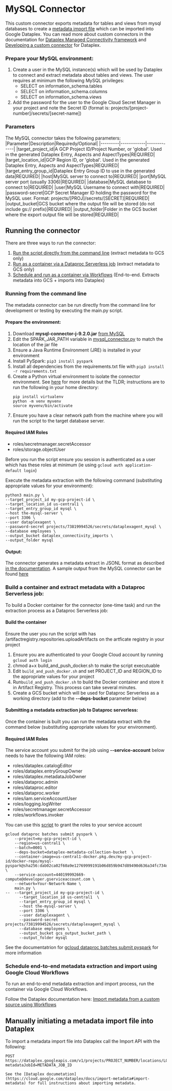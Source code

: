 # MySQL Connector

This custom connector exports metadata for tables and views from mysql databases to create a [metadata import file](https://cloud.google.com/dataplex/docs/import-metadata#components) which can be imported into Google Dataplex. 
You can read more about custom connectors in the documentation for [Dataplex Managed Connectivity framework](https://cloud.google.com/dataplex/docs/managed-connectivity-overview) and [Developing a custom connector](https://cloud.google.com/dataplex/docs/develop-custom-connector) for Dataplex.

### Prepare your MySQL environment:

1. Create a user in the MySQL instance(s) which will be used by Dataplex to connect and extract metadata about tables and views. The user requires at minimum the following MySQL privileges: 
    * SELECT on information_schema.tables
    * SELECT on information_schema.columns
    * SELECT on information_schema.views
2. Add the password for the user to the Google Cloud Secret Manager in your project and note the Secret ID (format is: projects/[project-number]/secrets/[secret-name])

### Parameters
The MySQL connector takes the following parameters:
|Parameter|Description|Requiredy/Optional|
|---------|------------|-------------|
|target_project_id|A GCP Project ID/Project Number, or 'global'. Used in the generated Dataplex Entry, Aspects and AspectTypes|REQUIRED|
|target_location_id|GCP Region ID, or 'global'. Used in the generated Dataplex Entry, Aspects and AspectTypes|REQUIRED|
|target_entry_group_id|Dataplex Entry Group ID to use in the generated data|REQUIRED|
|host|MySQL server to connect to|REQUIRED|
|port|MySQL server port (usually 3306)|REQUIRED|
|database|MySQL database to connect to|REQUIRED|
|user|MySQL Username to connect with|REQUIRED|
|password-secret|GCP Secret Manager ID holding the password for the MySQL user. Format: projects/[PROJ]/secrets/[SECRET]|REQUIRED|
|output_bucket|GCS bucket where the output file will be stored (do not include gs:// prefix)|REQUIRED|
|output_folder|Folder in the GCS bucket where the export output file will be stored|REQUIRED|

## Running the connector
There are three ways to run the connector:
1) [Run the script directly from the command line](###running-from-the-command-line) (extract metadata to GCS only)
2) [Run as a container via a Dataproc Serverless job](###build-a-container-and-extract-metadata-with-a-dataproc-serverless-job) (extract metadata to GCS only)
3) [Schedule and run as a container via Workflows](###schedule-end-to-end-metadata-extraction-and-import-using-google-cloud-workflows) (End-to-end. Extracts metadata into GCS + imports into Dataplex)

### Running from the command line

The metadata connector can be run directly from the command line for development or testing by executing the main.py script.

#### Prepare the environment:
1. Download **mysql-connector-j-9.2.0.jar** [from MySQL](https://dev.mysql.com/downloads/connector/j/?os=26)
2. Edit the SPARK_JAR_PATH variable in [mysql_connector.py](src/mysql_connector.py) to match the location of the jar file
3. Ensure a Java Runtime Environment (JRE) is installed in your environment
4. Install PySpark: `pip3 install pyspark`
5. Install all dependencies from the requirements.txt file with `pip3 install -r requirements.txt`
6. Create a Python virtual environment to isolate the connector environment.
    See [here](https://www.freecodecamp.org/news/how-to-setup-virtual-environments-in-python/) for more details but the TLDR; instructions are to run the following in your home directory:
    ```
    pip install virtualenv
    python -m venv myvenv
    source myvenv/bin/activate
    ```
6. Ensure you have a clear network path from the machine where you will run the script to the target database server.

#### Required IAM Roles
- roles/secretmanager.secretAccessor
- roles/storage.objectUser

Before you run the script ensure you session is authenticated as a user which has these roles at minimum (ie using ```gcloud auth application-default login```)

Execute the metadata extraction with the following command (substituting appropriate values for your environment):

```shell 
python3 main.py \
--target_project_id my-gcp-project-id \
--target_location_id us-central1 \
--target_entry_group_id mysql \
--host the-mysql-server \
--port 3306 \
--user dataplexagent \
--password-secret projects/73819994526/secrets/dataplexagent_mysql \
--database employees \
--output_bucket dataplex_connectivity_imports \
--output_folder mysql
```

#### Output:
The connector generates a metadata extract in JSONL format as described [in the documentation](https://cloud.google.com/dataplex/docs/import-metadata#metadata-import-file). A sample output from the MySQL connector can be found [here](sample/mysql_output_classicmodels_db.jsonl)

### Build a container and extract metadata with a Dataproc Serverless job:

To build a Docker container for the connector (one-time task) and run the extraction process as a Dataproc Serverless job:

#### Build the container

Ensure the user you run the script with has /artifactregistry.repositories.uploadArtifacts on the artficate registry in your project 

1. Ensure you are authenticated to your Google Cloud account by running ```gcloud auth login```
2. chmod a+x build_and_push_docker.sh to make the script executuable
2. Edit ```build_and_push_docker.sh``` and set PROJECT_ID and REGION_ID to the appropriate values for your project
2. Run```build_and_push_docker.sh``` to build the Docker container and store it in Artifact Registry. This process can take several minutes.
3. Create a GCS bucket which will be used for Dataproc Serverless as a working directory (add to the **--deps-bucket** parameter below)

#### Submitting a metadata extraction job to Dataproc serverless:
Once the container is built you can run the metadata extract with the command below (substituting appropriate values for your environment). 

#### Required IAM Roles
The service account you submit for the job using **--service-account** below needs to have the following IAM roles:

- roles/dataplex.catalogEditor
- roles/dataplex.entryGroupOwner
- roles/dataplex.metadataJobOwner
- roles/dataproc.admin
- roles/dataproc.editor
- roles/dataproc.worker
- roles/iam.serviceAccountUser
- roles/logging.logWriter
- roles/secretmanager.secretAccessor
- roles/workflows.invoker

You can use this [script](scripts/grant_SA_dataproc_roles.sh) to grant the roles to your service account

```shell
gcloud dataproc batches submit pyspark \
    --project=my-gcp-project-id \
    --region=us-central1 \
    --batch=0001 \
    --deps-bucket=dataplex-metadata-collection-bucket  \
    --container-image=us-central1-docker.pkg.dev/my-gcp-project-id/docker-repo/mysql-pyspark@sha256:dab02ca02f60a9e12769999191b06d859b947d89490d636a34fc734d4a0b6d08 \
    --service-account=440199992669-compute@developer.gserviceaccount.com \
    --network=Your-Network-Name \
    main.py \
--  --target_project_id my-gcp-project-id \
      --target_location_id us-central1	\
      --target_entry_group_id mysql \
      --host the-mysql-server \
      --port 3306 \
      --user dataplexagent \
      --password-secret projects/73819994526/secrets/dataplexagent_mysql \
      --database employees \
      --output_bucket gcs_output_bucket_path \
      --output_folder mysql
```

See the documentatrion for [gcloud dataproc batches submit pyspark](https://cloud.google.com/sdk/gcloud/reference/dataproc/batches/submit/pyspark) for more information

### Schedule end-to-end metadata extraction and import using Google Cloud Workflows

To run an end-to-end metadata extraction and import process, run the container via Google Cloud Workflows. 

Follow the Dataplex documentation here: [Import metadata from a custom source using Workflows ](https://cloud.google.com/dataplex/docs/import-using-workflows-custom-source)


## Manually initiating a metadata import file into Dataplex

To import a metadata import file into Dataplex call the Import API with the following:

```http
POST https://dataplex.googleapis.com/v1/projects/PROJECT_NUMBER/locations/LOCATION_ID/metadataJobs?metadataJobId=METADATA_JOB_ID

See the [Dataplex documetation](https://cloud.google.com/dataplex/docs/import-metadata#import-metadata) for full instructions about importing metadata.
